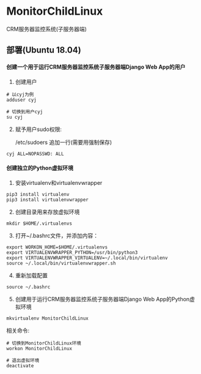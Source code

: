 # MonitorChildLinux
CRM服务器监控系统(子服务器端)

## 部署(Ubuntu 18.04)

#### 创建一个用于运行CRM服务器监控系统子服务器端Django Web App的用户

1. 创建用户

```
# 以cyj为例
adduser cyj
```

```
# 切换到用户cyj
su cyj
```

2. 赋予用户sudo权限:

    /etc/sudoers 追加一行(需要用强制保存)

```
cyj ALL=NOPASSWD: ALL
```

#### 创建独立的Python虚拟环境

1. 安装virtualenv和virtualenvwrapper

```
pip3 install virtualenv
pip3 install virtualenvwrapper
```

2. 创建目录用来存放虚拟环境

```
mkdir $HOME/.virtualenvs
```

3. 打开~/.bashrc文件，并添加内容：

```
export WORKON_HOME=$HOME/.virtualenvs
export VIRTUALENVWRAPPER_PYTHON=/usr/bin/python3
export VIRTUALENVWRAPPER_VIRTUALENV=~/.local/bin/virtualenv
source ~/.local/bin/virtualenvwrapper.sh
```
 
4. 重新加载配置

```
source ~/.bashrc
```

5. 创建用于运行CRM服务器监控系统子服务器端Django Web App的Python虚拟环境

```
mkvirtualenv MonitorChildLinux
```

相关命令:

```
# 切换到MonitorChildLinux环境
workon MonitorChildLinux

# 退出虚拟环境
deactivate
```
